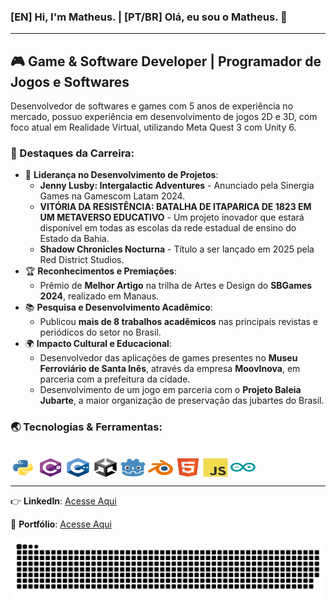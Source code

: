 ### [EN] Hi, I'm Matheus. | [PT/BR] Olá, eu sou o Matheus. 👋

---

## 🎮 Game & Software Developer | Programador de Jogos e Softwares

Desenvolvedor de softwares e games com 5 anos de experiência no mercado, possuo experiência em desenvolvimento de jogos 2D e 3D, com foco atual em Realidade Virtual, utilizando Meta Quest 3 com Unity 6.

### 🌟 Destaques da Carreira:
- 💪 **Liderança no Desenvolvimento de Projetos**:
  - **Jenny Lusby: Intergalactic Adventures** - Anunciado pela Sinergia Games na Gamescom Latam 2024.
  - **VITÓRIA DA RESISTÊNCIA: BATALHA DE ITAPARICA DE 1823 EM UM METAVERSO EDUCATIVO** - Um projeto inovador que estará disponível em todas as escolas da rede estadual de ensino do Estado da Bahia.
  - **Shadow Chronicles Nocturna** - Título a ser lançado em 2025 pela Red District Studios.
- 🏆 **Reconhecimentos e Premiações**:
  - Prêmio de **Melhor Artigo** na trilha de Artes e Design do **SBGames 2024**, realizado em Manaus.
- 📚 **Pesquisa e Desenvolvimento Acadêmico**:
  - Publicou **mais de 8 trabalhos acadêmicos** nas principais revistas e periódicos do setor no Brasil.
- 🌍 **Impacto Cultural e Educacional**:
  - Desenvolvedor das aplicações de games presentes no **Museu Ferroviário de Santa Inês**, através da empresa **MoovInova**, em parceria com a prefeitura da cidade.
  - Desenvolvimento de um jogo em parceria com o **Projeto Baleia Jubarte**, a maior organização de preservação das jubartes do Brasil.

### 🌏 Tecnologias & Ferramentas:
<div style="display: inline_block"><br>
  <img align="center" alt="DarkMathew-Python" height="30" width="40" src="https://raw.githubusercontent.com/devicons/devicon/master/icons/python/python-original.svg">
  <img align="center" alt="DarkMathew-CSharp" height="30" width="40" src="https://github.com/devicons/devicon/blob/master/icons/csharp/csharp-original.svg">
  <img align="center" alt="DarkMathew-CPlusPlus" height="30" width="40" src="https://raw.githubusercontent.com/devicons/devicon/master/icons/cplusplus/cplusplus-original.svg">
  <img align="center" alt="DarkMathew-Unity" height="30" width="40" src="https://raw.githubusercontent.com/devicons/devicon/master/icons/unity/unity-original.svg">
  <img align="center" alt="DarkMathew-Godot" height="30" width="40" src="https://raw.githubusercontent.com/devicons/devicon/master/icons/godot/godot-original.svg">
  <img align="center" alt="DarkMathew-Blender" height="30" width="40" src="https://raw.githubusercontent.com/devicons/devicon/master/icons/blender/blender-original.svg">   
  <img align="center" alt="DarkMathew-HTML5" height="30" width="40" src="https://raw.githubusercontent.com/devicons/devicon/master/icons/html5/html5-original.svg">
  <img align="center" alt="DarkMathew-JS" height="30" width="40" src="https://raw.githubusercontent.com/devicons/devicon/master/icons/javascript/javascript-original.svg">
  <img align="center" alt="DarkMathew-Arduino" height="30" width="40" src="https://raw.githubusercontent.com/devicons/devicon/master/icons/arduino/arduino-original.svg">
</div>

---

👉 **LinkedIn**: [Acesse Aqui](https://www.linkedin.com/in/matheusaugsantos/)

🔗 **Portfólio**: [Acesse Aqui](https://www.canva.com/design/DAGDSZPC7Lo/4rhcjoGPwarro2NvRnwv4Q/edit?utm_content=DAGDSZPC7Lo&utm_campaign=designshare&utm_medium=link2&utm_source=sharebutton)

![Snake animation](https://github.com/darkmathew/darkmathew/blob/output/github-contribution-grid-snake.svg)
